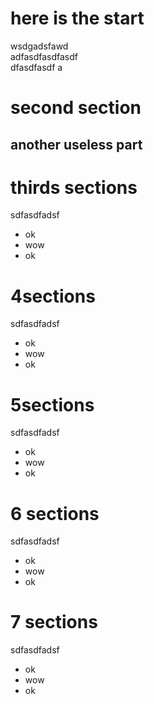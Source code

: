 # here is the start 
wsdgadsfawd    
adfasdfasdfasdf   
dfasdfasdf a


# second section 
## another useless part 

# thirds sections 
sdfasdfadsf 
- ok
- wow
- ok 

# 4sections 
sdfasdfadsf 
- ok
- wow
- ok 

# 5sections 
sdfasdfadsf 
- ok
- wow
- ok 

# 6 sections 
sdfasdfadsf 
- ok
- wow
- ok 

# 7 sections 
sdfasdfadsf 
- ok
- wow
- ok 